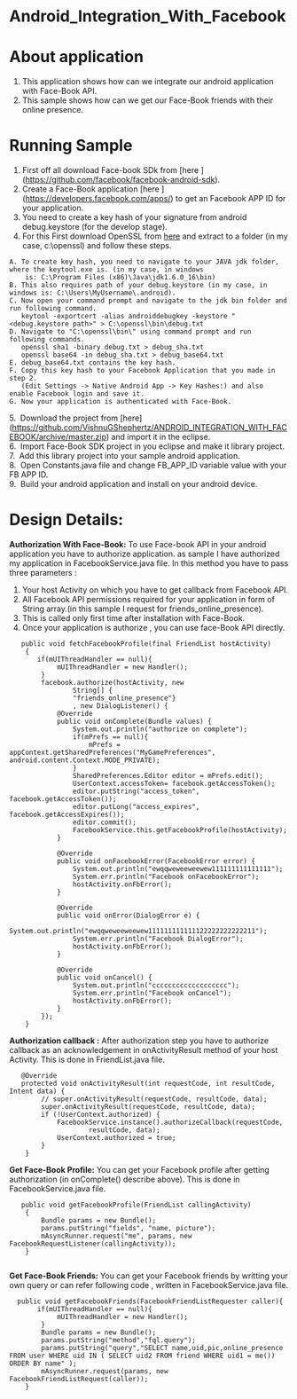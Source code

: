 Android_Integration_With_Facebook
=================================
# About application

1. This application shows how can we integrate our android application with Face-Book API.
2. This sample shows how can we get our Face-Book friends with their online presence.

# Running Sample

1. First off all download Face-book SDk from [here ] (https://github.com/facebook/facebook-android-sdk).
2. Create a Face-Book application [here ] (https://developers.facebook.com/apps/) to get an Facebook APP ID for your 
   application.
3. You need to create a key hash of your signature from android debug.keystore (for the develop stage).
4. For this First download OpenSSL from [here](http://code.google.com/p/openssl-for-windows/downloads/list) and extract to a folder 
   (in my case, c:\openssl) and follow these steps.

```
A. To create key hash, you need to navigate to your JAVA jdk folder, where the keytool.exe is. (in my case, in windows 
    is: C:\Program Files (x86)\Java\jdk1.6.0_16\bin)
B. This also requires path of your debug.keystore (in my case, in windows is: C:\Users\MyUsername\.android).
C. Now open your command prompt and navigate to the jdk bin folder and run following command.
   keytool -exportcert -alias androiddebugkey -keystore "<debug.keystore path>" > C:\openssl\bin\debug.txt
D. Navigate to "C:\openssl\bin\" using command prompt and run following commands.
   openssl sha1 -binary debug.txt > debug_sha.txt
   openssl base64 -in debug_sha.txt > debug_base64.txt
E. debug_base64.txt contains the key hash.
F. Copy this key hash to your Facebook Application that you made in step 2.
   (Edit Settings -> Native Android App -> Key Hashes:) and also enable Facebook login and save it.
G. Now your application is authenticated with Face-Book.
```

5.&nbsp; Download the project from [here] (https://github.com/VishnuGShephertz/ANDROID_INTEGRATION_WITH_FACEBOOK/archive/master.zip) and import it in the eclipse.<br/>
6.&nbsp; Import Face-Book SDK project in you eclipse and make it library project.<br/>
7.&nbsp; Add this library project into your sample android application.<br/>
8.&nbsp; Open Constants.java file and change FB_APP_ID variable value with your FB APP ID.<br/>
9.&nbsp; Build your android application and install on your android device.<br/>

# Design Details:

__Authorization With Face-Book:__ To use Face-book API in your android application you have to authorize application.
 as sample I have authorized my application in FacebookService.java file. In this method you have to pass three parameters :
 1. Your host Activity on which you have to get callback from Facebook API.</br>
 2. All Facebook API permissions required for your application in form of String array.(in this sample I request 
     for friends_online_presence).
 3. This is called only first time after installation  with Face-Book.
 4. Once your application is authorize , you can use face-Book API directly.
 

``` 
   public void fetchFacebookProfile(final FriendList hostActivity)
    {
       if(mUIThreadHandler == null){
    		mUIThreadHandler = new Handler();
    	}
    	facebook.authorize(hostActivity, new
        		String[] {
        		"friends_online_presence"}
        		, new DialogListener() {
            @Override
            public void onComplete(Bundle values) {
            	System.out.println("authorize on complete");
            	if(mPrefs == null){
            		mPrefs = appContext.getSharedPreferences("MyGamePreferences", android.content.Context.MODE_PRIVATE);
            	}
                SharedPreferences.Editor editor = mPrefs.edit();
                UserContext.accessToken= facebook.getAccessToken();
                editor.putString("access_token", facebook.getAccessToken());
                editor.putLong("access_expires", facebook.getAccessExpires());
                editor.commit();
                FacebookService.this.getFacebookProfile(hostActivity);
            }

            @Override
            public void onFacebookError(FacebookError error) {
            	System.out.println("ewqqweweeweewew111111111111111");
            	System.err.println("Facebook onFacebookError");
            	hostActivity.onFbError();
            }

            @Override
            public void onError(DialogError e) {
            	System.out.println("ewqqweweeweewew111111111111122222222222211");
            	System.err.println("Facebook DialogError");
            	hostActivity.onFbError();
            }

            @Override
            public void onCancel() {
            	System.out.println("ccccccccccccccccccc");
            	System.err.println("Facebook onCancel");
            	hostActivity.onFbError();
            }
        });	
    }
```

__Authorization callback :__ After authorization step you have to authorize callback as an acknowledgement in onActivityResult method of your host Activity.
This is done in FriendList.java file.

```
   @Override
   protected void onActivityResult(int requestCode, int resultCode, Intent data) {
		// super.onActivityResult(requestCode, resultCode, data);
		super.onActivityResult(requestCode, resultCode, data);
		if (!UserContext.authorized) {
			FacebookService.instance().authorizeCallback(requestCode,
					resultCode, data);
			UserContext.authorized = true;
		}
	}
```

__Get Face-Book Profile:__ You can get your Facebook profile after getting authorization (in onComplete() describe above).
This is done in FacebookService.java file.

```
   public void getFacebookProfile(FriendList callingActivity)
    {
        Bundle params = new Bundle();
        params.putString("fields", "name, picture");       
        mAsyncRunner.request("me", params, new FacebookRequestListener(callingActivity));
    }
    
```

__Get Face-Book Friends:__ You can get your Facebook friends by writting your own query or can refer following code ,
written in FacebookService.java file.

```
  public void getFacebookFriends(FacebookFriendListRequester caller){
       if(mUIThreadHandler == null){
    		mUIThreadHandler = new Handler();
    	}
        Bundle params = new Bundle();
    	params.putString("method","fql.query");
    	params.putString("query","SELECT name,uid,pic,online_presence FROM user WHERE uid IN ( SELECT uid2 FROM friend WHERE uid1 = me()) ORDER BY name" ); 
    	mAsyncRunner.request(params, new FacebookFriendListRequest(caller));
    }
    
```

